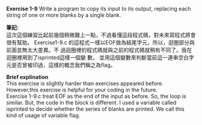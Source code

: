 **Exercise 1-9** Write a program to copy its input to its output, replacing each
string of one or more blanks by a single blank.

**筆記:**\
這次這個練習比起前幾個稍微難上一點，不過看懂這段程式碼，對未來寫程式將會很有幫助。
Exercise1-9.c 的這程式一樣以EOF做為結尾字元，所以，迴圈部分與前面並無太大差異。不
過迴圈裡的程式碼就與之前的程式碼就稍有不同了。我在迴圈裡用到了isprinted這樣一個變
數，	並用這個變數來判斷當前這一連串空白字元是否曾被印過，這樣的概念我們稱之為flag。

**Brief explination**\
This exercise is slightly harder than exercises appeared before. However,this exercise is helpful
for your coding in the future. \
Exercise 1-9.c treat EOF as the end of the input as before. So, the loop is similar. But, the code
in the block is different. I used a variable called isprinted to decide whether the series of blanks
are printed. We call this kind of usage of variable flag.

